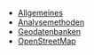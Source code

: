 - [Allgemeines](gis/00-allgemeines.md)
- [Analysemethoden](gis/01-analysemethoden.md)
- [Geodatenbanken](gis/03-geodatenbanken.md)
- [OpenStreetMap](gis/04-osm.md)

